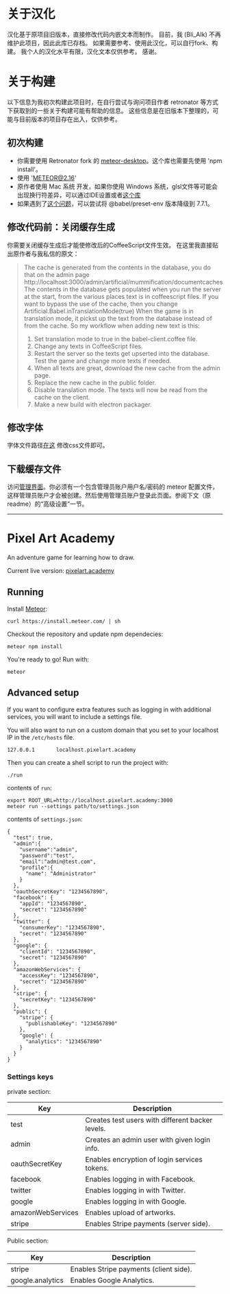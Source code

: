 # 关于汉化
汉化基于原项目旧版本，直接修改代码内嵌文本而制作。
目前，我 (Bli_AIk) 不再维护此项目，因此此库已存档。
如果需要参考、使用此汉化，可以自行fork、构建。
我个人的汉化水平有限，汉化文本仅供参考。
感谢。

# 关于构建
以下信息为我初次构建此项目时，在自行尝试与询问项目作者 retronator 等方式下获取到的一些关于构建可能有帮助的信息。
这些信息是在旧版本下整理的，可能与目前版本的项目存在出入，仅供参考。

## 初次构建
- 你需要使用 Retronator fork 的 [meteor-desktop](https://github.com/Retronator/meteor-desktop)。这个库也需要先使用 'npm install'。
- 使用 'METEOR@2.16'
- 原作者使用 Mac 系统 开发，如果你使用 Windows 系统，glsl文件等可能会出现换行符差异，可以通过IDE设置或者[这个库](https://github.com/Retronator/Pixel-Art-Academy/blob/master/packages/api/glslbuildplugin.js)
- 如果遇到了[这个问题](https://github.com/Meteor-Community-Packages/meteor-desktop/issues/37)，可以尝试将 @babel/preset-env 版本降级到 7.7.1。

## 修改代码前：关闭缓存生成
你需要关闭缓存生成后才能使修改后的CoffeeScript文件生效。
在这里我直接贴出原作者与我私信的原文：

> The cache is generated from the contents in the database, you do that on the admin page
> http://localhost:3000/admin/artificial/mummification/documentcaches
> The contents in the database gets populated when you run the server at the start, from the various places text is in coffeescript files.
> If you want to bypass the use of the cache, then you change Artificial.Babel.inTranslationMode(true)
> When the game is in translation mode, it pickst up the text from the database instead of from the cache.
> So my workflow when adding new text is this:
> 1. Set translation mode to true in the babel-client.coffee file.
> 2. Change any texts in CoffeeScript files.
> 3. Restart the server so the texts get upserted into the database. Test the game and change more texts if needed.
> 4. When all texts are great, download the new cache from the admin page.
> 5. Replace the new cache in the public folder.
> 6. Disable translation mode. The texts will now be read from the cache on the client.
> 7. Make a new build with electron packager.

## 修改字体
字体文件路径[在这](https://github.com/Retronator/Pixel-Art-Academy/tree/learn-mode/packages/retronator-identity/typography)
修改css文件即可。

## 下载缓存文件
访问[管理界面](http://localhost:3000/admin/artificial/mummification/documentcaches)。你必须有一个包含管理员账户用户名/密码的 meteor 配置文件，这样管理员账户才会被创建。然后使用管理员账户登录此页面。参阅下文（原readme）的“高级设置”一节。

---


# Pixel Art Academy

An adventure game for learning how to draw.

Current live version: [pixelart.academy](https://pixelart.academy)

## Running

Install [Meteor](https://www.meteor.com):

```
curl https://install.meteor.com/ | sh
```

Checkout the repository and update npm dependecies:

```
meteor npm install
```

You're ready to go! Run with:

```
meteor
```

## Advanced setup 

If you want to configure extra features such as logging in with 
additional services, you will want to include a settings file.

You will also want to run on a custom domain that you set to your
localhost IP in the `/etc/hosts` file.

```
127.0.0.1       localhost.pixelart.academy
```

Then you can create a shell script to run the project with:

```
./run
```

contents of `run`:

```
export ROOT_URL=http://localhost.pixelart.academy:3000
meteor run --settings path/to/settings.json
```

contents of `settings.json`:

```
{
  "test": true,
  "admin":{
    "username":"admin",
    "password":"test",
    "email":"admin@test.com",
    "profile":{
      "name": "Administrator"
    }
  },
  "oauthSecretKey": "1234567890",
  "facebook": {
    "appId": "1234567890",
    "secret": "1234567890"
  },
  "twitter": {
    "consumerKey": "1234567890",
    "secret": "1234567890"
  },
  "google": {
    "clientId": "1234567890",
    "secret": "1234567890"
  },
  "amazonWebServices": {
    "accessKey": "1234567890",
    "secret": "1234567890"
  },
  "stripe": {
    "secretKey": "1234567890"
  },
  "public": {
    "stripe": {
      "publishableKey": "1234567890"
    },
    "google": {
      "analytics": "1234567890"
    }
  }
}
```

### Settings keys

private section:

| Key                  | Description                                                                |
|----------------------|----------------------------------------------------------------------------|
| test                 | Creates test users with different backer levels.                           |
| admin                | Creates an admin user with given login info.                               |
| oauthSecretKey       | Enables encryption of login services tokens.                               |
| facebook             | Enables logging in with Facebook.                                          |
| twitter              | Enables logging in with Twitter.                                           |
| google               | Enables logging in with Google.                                            |
| amazonWebServices    | Enables upload of artworks.                                                |
| stripe               | Enables Stripe payments (server side).                                     |

Public section:

| Key                  | Description                                                                |
|----------------------|----------------------------------------------------------------------------|
| stripe               | Enables Stripe payments (client side).                                     |
| google.analytics     | Enables Google Analytics.                                                  |
